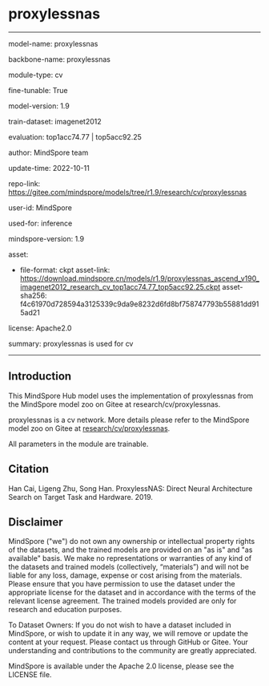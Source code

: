 # proxylessnas

---

model-name: proxylessnas

backbone-name: proxylessnas

module-type: cv

fine-tunable: True

model-version: 1.9

train-dataset: imagenet2012

evaluation: top1acc74.77 | top5acc92.25

author: MindSpore team

update-time: 2022-10-11

repo-link: <https://gitee.com/mindspore/models/tree/r1.9/research/cv/proxylessnas>

user-id: MindSpore

used-for: inference

mindspore-version: 1.9

asset:

-
    file-format: ckpt
    asset-link: <https://download.mindspore.cn/models/r1.9/proxylessnas_ascend_v190_imagenet2012_research_cv_top1acc74.77_top5acc92.25.ckpt>
    asset-sha256: f4c61970d728594a3125339c9da9e8232d6fd8bf758747793b55881dd915ad21

license: Apache2.0

summary: proxylessnas is used for cv

---

## Introduction

This MindSpore Hub model uses the implementation of proxylessnas from the MindSpore model zoo on Gitee at research/cv/proxylessnas.

proxylessnas is a cv network. More details please refer to the MindSpore model zoo on Gitee at [research/cv/proxylessnas](https://gitee.com/mindspore/models/blob/r1.9/research/cv/proxylessnas/README.md).

All parameters in the module are trainable.

## Citation

Han Cai, Ligeng Zhu, Song Han. ProxylessNAS: Direct Neural Architecture Search on Target Task and Hardware. 2019.

## Disclaimer

MindSpore ("we") do not own any ownership or intellectual property rights of the datasets, and the trained models are provided on an "as is" and "as available" basis. We make no representations or warranties of any kind of the datasets and trained models (collectively, “materials”) and will not be liable for any loss, damage, expense or cost arising from the materials. Please ensure that you have permission to use the dataset under the appropriate license for the dataset and in accordance with the terms of the relevant license agreement. The trained models provided are only for research and education purposes.

To Dataset Owners: If you do not wish to have a dataset included in MindSpore, or wish to update it in any way, we will remove or update the content at your request. Please contact us through GitHub or Gitee. Your understanding and contributions to the community are greatly appreciated.

MindSpore is available under the Apache 2.0 license, please see the LICENSE file.
